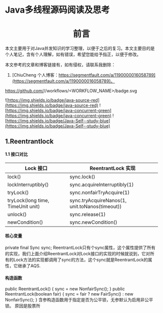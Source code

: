 # Java多线程源码阅读及思考

<h1 align="center">前言</h1>
<p>本文主要用于对Java并发知识的学习整理，以便于之后的复习。本文主要目的是个人笔记，含有个人理解，如有错误，希望您能给予指正，以便于修改。</p>
本文参考的文章和博客链接有，如有侵权，请联系我删除：

1. [ChiuCheng 个人博客：https://segmentfault.com/a/1190000016058789](https://segmentfault.com/a/1190000016058789)。

https://github.com/<OWNER>/<REPOSITORY>/workflows/<WORKFLOW_NAME>/badge.svg

 
![https://img.shields.io/badge/java-source-red](https://img.shields.io/badge/java-source-red) ![https://img.shields.io/badge/java-concurrent-green](https://img.shields.io/badge/java-concurrent-green)  ![https://img.shields.io/badge/Java-Self--study-blue](https://img.shields.io/badge/Java-Self--study-blue) 

<h2>1.Reentrantlock</h2>
<h4>1.1 接口对比</h4>

<table>
  <thead>
    <tr>
      <th>Lock 接口</th>
      <th>ReentrantLock 实现</th>
    </tr>
  </thead>
  <tbody>
    <tr>
      <td>lock()</td>
      <td>sync.lock()</td>
    </tr>
    <tr>
      <td>lockInterruptibly()</td>
      <td>sync.acquireInterruptibly(1)</td>
    </tr>
    <tr>
      <td>tryLock()</td>
      <td>sync.nonfairTryAcquire(1)</td>
    </tr>
    <tr>
      <td>
        tryLock(long time, TimeUnit unit)
      </td>
      <td>
        sync.tryAcquireNanos(1, unit.toNanos(timeout))
      </td>
    </tr>
    <tr>
      <td>
        unlock()
      </td>
      <td>
        sync.release(1)
      </td>
    </tr>
    <tr>
      <td>
        newCondition()
      </td>
      <td>
        sync.newCondition()
      </td>
    </tr>
  </tbody>
</table>

<h4>核心变量</h4>
private final Sync sync;
ReentrantLock只有个sync属性，这个属性提供了所有的实现，我们上面介绍ReentrantLock对Lock接口的实现的时候就说到，它对所有的Lock方法的实现都调用了sync的方法，这个sync就是ReentrantLock的属性，它继承了AQS.

<h4>构造函数</h4>
public ReentrantLock() {
    sync = new NonfairSync();
}
public ReentrantLock(boolean fair) {
    sync = fair ? new FairSync() : new NonfairSync();
}
含参构造函数用于指定是否为公平锁，无参默认为启用非公平锁。
原因是股票所

